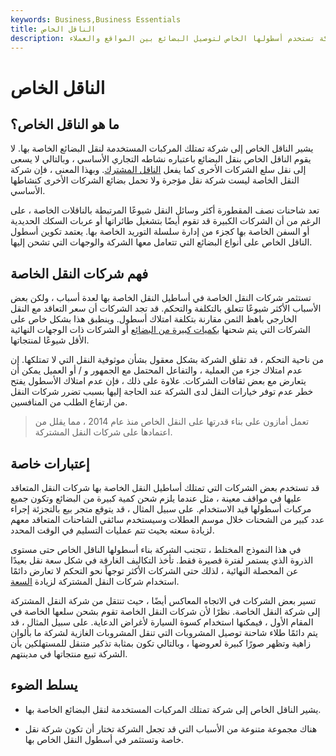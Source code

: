 ```yaml
---
keywords: Business,Business Essentials
title: الناقل الخاص
description: الناقل الخاص هي شركة تستخدم أسطولها الخاص لتوصيل البضائع بين المواقع والعملاء.
---
```


# الناقل الخاص
## ما هو الناقل الخاص؟

يشير الناقل الخاص إلى شركة تمتلك المركبات المستخدمة لنقل البضائع الخاصة بها. لا يقوم الناقل الخاص بنقل البضائع باعتباره نشاطه التجاري الأساسي ، وبالتالي لا يسعى إلى نقل سلع الشركات الأخرى كما يفعل [الناقل المشترك](/common-carrier). وبهذا المعنى ، فإن شركة النقل الخاصة ليست شركة نقل مؤجرة ولا تحمل بضائع الشركات الأخرى كنشاطها الأساسي.

تعد شاحنات نصف المقطورة أكثر وسائل النقل شيوعًا المرتبطة بالناقلات الخاصة ، على الرغم من أن الشركات الكبيرة قد تقوم أيضًا بتشغيل طائراتها أو عربات السكك الحديدية أو السفن الخاصة بها كجزء من إدارة سلسلة التوريد الخاصة بها. يعتمد تكوين أسطول الناقل الخاص على أنواع البضائع التي تتعامل معها الشركة والوجهات التي تشحن إليها.

## فهم شركات النقل الخاصة

تستثمر شركات النقل الخاصة في أساطيل النقل الخاصة بها لعدة أسباب ، ولكن بعض الأسباب الأكثر شيوعًا تتعلق بالتكلفة والتحكم. قد تجد الشركات أن سعر التعاقد مع النقل الخارجي باهظ الثمن مقارنة بتكلفة امتلاك أسطول. وينطبق هذا بشكل خاص على الشركات التي يتم شحنها [بكميات كبيرة من البضائع](/volume-discount) أو الشركات ذات الوجهات النهائية الأقل شيوعًا لمنتجاتها.

من ناحية التحكم ، قد تقلق الشركة بشكل معقول بشأن موثوقية النقل التي لا تمتلكها. إن عدم امتلاك جزء من العملية ، والتفاعل المحتمل مع الجمهور و / أو العميل يمكن أن يتعارض مع بعض ثقافات الشركات. علاوة على ذلك ، فإن عدم امتلاك الأسطول يفتح خطر عدم توفر خيارات النقل لدى الشركة عند الحاجة إليها بسبب تضرر شركات النقل من ارتفاع الطلب من المنافسين.

> تعمل أمازون على بناء قدرتها على النقل الخاص منذ عام 2014 ، مما يقلل من اعتمادها على شركات النقل المشتركة.

>

## إعتبارات خاصة

قد تستخدم بعض الشركات التي تمتلك أساطيل النقل الخاصة بها شركات النقل المتعاقد عليها في مواقف معينة ، مثل عندما يلزم شحن كمية كبيرة من البضائع وتكون جميع مركبات أسطولها قيد الاستخدام. على سبيل المثال ، قد يتوقع متجر بيع بالتجزئة إجراء عدد كبير من الشحنات خلال موسم العطلات وسيستخدم سائقي الشاحنات المتعاقد معهم لزيادة سعته بحيث تتم عمليات التسليم في الوقت المحدد.

في هذا النموذج المختلط ، تتجنب الشركة بناء أسطولها الناقل الخاص حتى مستوى الذروة الذي يستمر لفترة قصيرة فقط. تأخذ التكاليف الغارقة في شكل سعة نقل بعيدًا عن المحصلة النهائية ، لذلك حتى الشركات الأكثر توجهاً نحو التحكم لا تعارض دائمًا استخدام شركات النقل المشتركة لزيادة [السعة](/capacity-management).

تسير بعض الشركات في الاتجاه المعاكس أيضًا ، حيث تنتقل من شركة النقل المشتركة إلى شركة النقل الخاصة. نظرًا لأن شركات النقل الخاصة تقوم بشحن سلعها الخاصة في المقام الأول ، فيمكنها استخدام كسوة السيارة لأغراض الدعاية. على سبيل المثال ، قد يتم دائمًا طلاء شاحنة توصيل المشروبات التي تنقل المشروبات الغازية لشركة ما بألوان زاهية وتظهر صورًا كبيرة لعروضها ، وبالتالي تكون بمثابة تذكير متنقل للمستهلكين بأن الشركة تبيع منتجاتها في مدينتهم.

## يسلط الضوء

- يشير الناقل الخاص إلى شركة تمتلك المركبات المستخدمة لنقل البضائع الخاصة بها.

- هناك مجموعة متنوعة من الأسباب التي قد تجعل الشركة تختار أن تكون شركة نقل خاصة وتستثمر في أسطول النقل الخاص بها.

